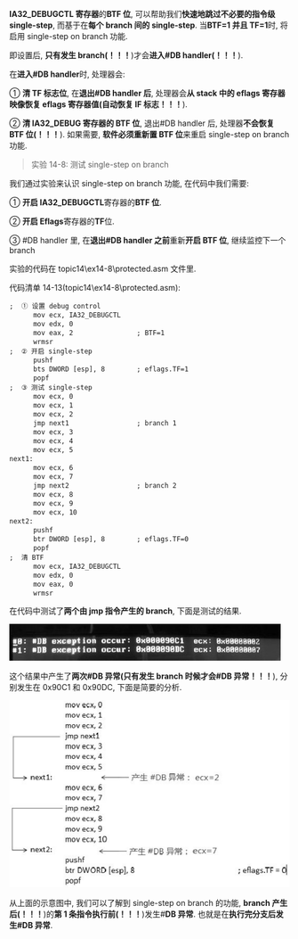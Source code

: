 **IA32\_DEBUGCTL 寄存器**的**BTF 位**, 可以帮助我们**快速地跳过不必要的指令级 single\-step**, 而基于在**每个 branch 间的 single\-step**. 当**BTF=1 并且 TF=1**时, 将启用 single\-step on branch 功能.

即设置后, **只有发生 branch(！！！**)才会**进入\#DB handler(！！！**).

在**进入\#DB handler**时, 处理器会:

① **清 TF 标志位**, 在**退出\#DB handler 后**, 处理器会**从 stack 中的 eflags 寄存器映像恢复 eflags 寄存器值(自动恢复 IF 标志！！！**).

② **清 IA32\_DEBUG 寄存器的 BTF 位**, 退出\#DB handler 后, 处理器**不会恢复 BTF 位(！！！**). 如果需要, **软件必须重新置 BTF 位**来重启 single\-step on branch 功能.

>实验 14\-8: 测试 single\-step on branch

我们通过实验来认识 single\-step on branch 功能, 在代码中我们需要:

① **开启 IA32\_DEBUGCTL**寄存器的**BTF 位**.

② **开启 Eflags**寄存器的**TF**位.

③ \#DB handler 里, 在**退出\#DB handler 之前**重新**开启 BTF 位**, 继续监控下一个 branch

实验的代码在 topic14\ex14-8\protected.asm 文件里.

代码清单 14\-13(topic14\ex14-8\protected.asm):

```assembly
;  ① 设置 debug control
      mov ecx, IA32_DEBUGCTL
      mov edx, 0
      mov eax, 2                ; BTF=1
      wrmsr
;  ② 开启 single-step
      pushf
      bts DWORD [esp], 8        ; eflags.TF=1
      popf
;  ③ 测试 single-step
      mov ecx, 0
      mov ecx, 1
      mov ecx, 2
      jmp next1                 ; branch 1
      mov ecx, 3
      mov ecx, 4
      mov ecx, 5
next1:
      mov ecx, 6
      mov ecx, 7
      jmp next2                 ; branch 2
      mov ecx, 8
      mov ecx, 9
      mov ecx, 10
next2:
      pushf
      btr DWORD [esp], 8        ; eflags.TF=0
      popf
;  清 BTF
      mov ecx, IA32_DEBUGCTL
      mov edx, 0
      mov eax, 0
      wrmsr
```

在代码中测试了**两个由 jmp 指令产生的 branch**, 下面是测试的结果.

![config](./images/34.jpg)

这个结果中产生了**两次\#DB 异常(只有发生 branch 时候才会\#DB 异常！！！**), 分别发生在 0x90C1 和 0x90DC, 下面是简要的分析.

![config](./images/35.jpg)

从上面的示意图中, 我们可以了解到 single\-step on branch 的功能, **branch 产生后(！！！**)的**第 1 条指令执行前(！！！**)发生\#**DB 异常**. 也就是在**执行完分支后发生\#DB 异常**.